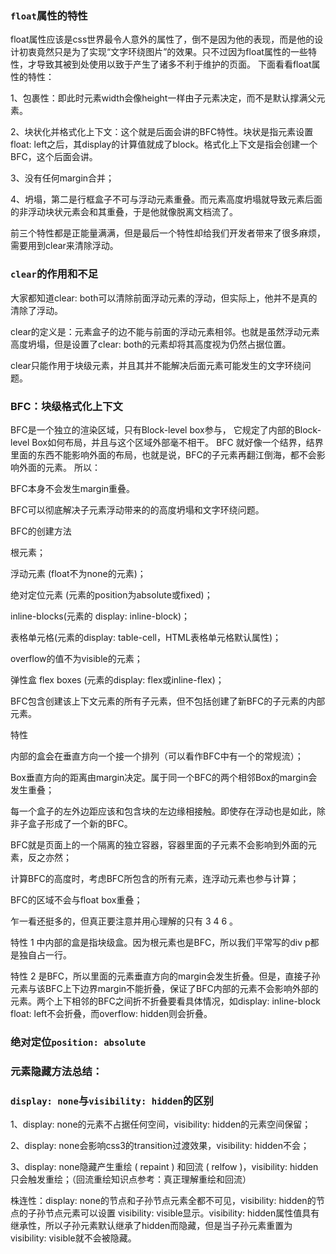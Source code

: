 ### `float`属性的特性

float属性应该是css世界最令人意外的属性了，倒不是因为他的表现，而是他的设计初衷竟然只是为了实现“文字环绕图片”的效果。只不过因为float属性的一些特性，才导致其被到处使用以致于产生了诸多不利于维护的页面。
下面看看float属性的特性：

1、包裹性：即此时元素width会像height一样由子元素决定，而不是默认撑满父元素。

2、块状化并格式化上下文：这个就是后面会讲的BFC特性。块状是指元素设置float: left之后，其display的计算值就成了block。格式化上下文是指会创建一个BFC，这个后面会讲。

3、没有任何margin合并；

4、坍塌，第二是行框盒子不可与浮动元素重叠。而元素高度坍塌就导致元素后面的非浮动块状元素会和其重叠，于是他就像脱离文档流了。

前三个特性都是正能量满满，但是最后一个特性却给我们开发者带来了很多麻烦，需要用到clear来清除浮动。

### `clear`的作用和不足
大家都知道clear: both可以清除前面浮动元素的浮动，但实际上，他并不是真的清除了浮动。

clear的定义是：元素盒子的边不能与前面的浮动元素相邻。也就是虽然浮动元素高度坍塌，但是设置了clear: both的元素却将其高度视为仍然占据位置。

clear只能作用于块级元素，并且其并不能解决后面元素可能发生的文字环绕问题。

### BFC：块级格式化上下文

BFC是一个独立的渲染区域，只有Block-level box参与， 它规定了内部的Block-level Box如何布局，并且与这个区域外部毫不相干。
BFC 就好像一个结界，结界里面的东西不能影响外面的布局，也就是说，BFC的子元素再翻江倒海，都不会影响外面的元素。 所以：

BFC本身不会发生margin重叠。

BFC可以彻底解决子元素浮动带来的的高度坍塌和文字环绕问题。

BFC的创建方法

根元素；

浮动元素 (float不为none的元素)；

绝对定位元素 (元素的position为absolute或fixed)；

inline-blocks(元素的 display: inline-block)；

表格单元格(元素的display: table-cell，HTML表格单元格默认属性)；

overflow的值不为visible的元素；

弹性盒 flex boxes (元素的display: flex或inline-flex)；

BFC包含创建该上下文元素的所有子元素，但不包括创建了新BFC的子元素的内部元素。

特性

内部的盒会在垂直方向一个接一个排列（可以看作BFC中有一个的常规流）；

Box垂直方向的距离由margin决定。属于同一个BFC的两个相邻Box的margin会发生重叠；

每一个盒子的左外边距应该和包含块的左边缘相接触。即使存在浮动也是如此，除非子盒子形成了一个新的BFC。

BFC就是页面上的一个隔离的独立容器，容器里面的子元素不会影响到外面的元素，反之亦然；

计算BFC的高度时，考虑BFC所包含的所有元素，连浮动元素也参与计算；

BFC的区域不会与float box重叠；

乍一看还挺多的，但真正要注意并用心理解的只有 3 4 6 。

特性 1 中内部的盒是指块级盒。因为<html>根元素也是BFC，所以我们平常写的div p都是独自占一行。

特性 2 <html>是BFC，所以里面的元素垂直方向的margin会发生折叠。但是，直接子孙元素与该BFC上下边界margin不能折叠，保证了BFC内部的元素不会影响外部的元素。两个上下相邻的BFC之间折不折叠要看具体情况，如display: inline-block float: left不会折叠，而overflow: hidden则会折叠。




### 绝对定位`position: absolute`


### 元素隐藏方法总结：



### `display: none`与`visibility: hidden`的区别

1、display: none的元素不占据任何空间，visibility: hidden的元素空间保留；

2、display: none会影响css3的transition过渡效果，visibility: hidden不会；

3、display: none隐藏产生重绘 ( repaint ) 和回流 ( relfow )，visibility: hidden只会触发重绘；（回流重绘知识点参考：真正理解重绘和回流）

株连性：display: none的节点和子孙节点元素全都不可见，visibility: hidden的节点的子孙节点元素可以设置 visibility: visible显示。visibility: hidden属性值具有继承性，所以子孙元素默认继承了hidden而隐藏，但是当子孙元素重置为visibility: visible就不会被隐藏。